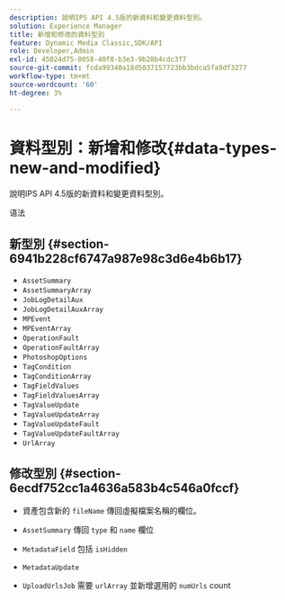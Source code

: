 ```yaml
---
description: 說明IPS API 4.5版的新資料和變更資料型別。
solution: Experience Manager
title: 新增和修改的資料型別
feature: Dynamic Media Classic,SDK/API
role: Developer,Admin
exl-id: 45024d75-8058-40f8-b3e3-9b28b4cdc3f7
source-git-commit: fcda99340a18d5037157723bb3bdca5fa9df3277
workflow-type: tm+mt
source-wordcount: '60'
ht-degree: 3%

---
```


# 資料型別：新增和修改{#data-types-new-and-modified}

說明IPS API 4.5版的新資料和變更資料型別。

语法

## 新型別 {#section-6941b228cf6747a987e98c3d6e4b6b17}

* `AssetSummary`
* `AssetSummaryArray`
* `JobLogDetailAux`
* `JobLogDetailAuxArray`
* `MPEvent`
* `MPEventArray`
* `OperationFault`
* `OperationFaultArray`
* `PhotoshopOptions`
* `TagCondition`
* `TagConditionArray`
* `TagFieldValues`
* `TagFieldValuesArray`
* `TagValueUpdate`
* `TagValueUpdateArray`
* `TagValueUpdateFault`
* `TagValueUpdateFaultArray`
* `UrlArray`

## 修改型別 {#section-6ecdf752cc1a4636a583b4c546a0fccf}

* 資產包含新的 `fileName` 傳回虛擬檔案名稱的欄位。
* `AssetSummary` 傳回 `type` 和 `name` 欄位

* `MetadataField` 包括 `isHidden`

* `MetadataUpdate`
* `UploadUrlsJob` 需要 `urlArray` 並新增選用的 `numUrls` count
